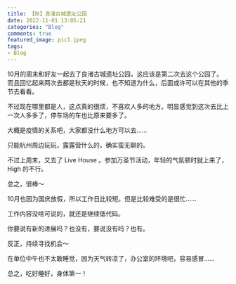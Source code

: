 ```yaml
---
title: 【秋】良渚古城遗址公园
date: 2022-11-01 13:05:21
categories: "Blog"
comments: true
featured_image: pic1.jpeg
tags:
- Blog
---
```


<!-- no node -->

<!-- more -->

10月的周末和好友一起去了良渚古城遗址公园，这应该是第二次去这个公园了。而且回忆起来两次去都是秋天的时候，也不知道为什么，后面或许可以在其他的季节去看看。

不过现在哪里都是人，这点真的很烦，不喜欢人多的地方。明显感觉到这次去比上一次人多多了，停车场的车也比原来要多了。

大概是疫情的关系吧，大家都没什么地方可以去……

只能杭州周边玩玩，露露营什么的，确实蛮无聊的。

不过上周末，又去了 Live House 。参加万圣节活动，年轻的气氛顿时就上来了， High 的不行。

总之，很棒～

10月也因为国庆放假，所以工作日比较短。但是比较难受的是很忙……

工作内容没啥可说的，就还是继续低代码。

你要说有新的进展吗？也没有，要说没有吗？也有。

反正，持续寻找机会～

在单位中午也不太敢睡觉，因为天气转凉了，办公室的环境吧，容易感冒……

总之，吃好睡好，身体第一！
